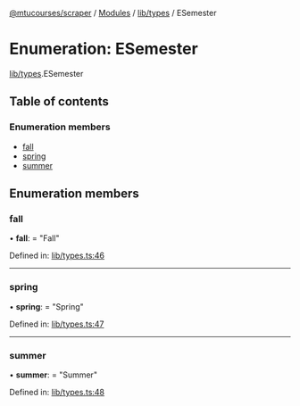 [@mtucourses/scraper](../../README.md) / [Modules](../../modules.md) / [lib/types](../../modules/lib_types.md) / ESemester

# Enumeration: ESemester

[lib/types](../../modules/lib_types.md).ESemester

## Table of contents

### Enumeration members

- [fall](types.esemester.md#fall)
- [spring](types.esemester.md#spring)
- [summer](types.esemester.md#summer)

## Enumeration members

### fall

• **fall**: = "Fall"

Defined in: [lib/types.ts:46](https://github.com/Michigan-Tech-Courses/scrapper/blob/f3d8175/src/lib/types.ts#L46)

___

### spring

• **spring**: = "Spring"

Defined in: [lib/types.ts:47](https://github.com/Michigan-Tech-Courses/scrapper/blob/f3d8175/src/lib/types.ts#L47)

___

### summer

• **summer**: = "Summer"

Defined in: [lib/types.ts:48](https://github.com/Michigan-Tech-Courses/scrapper/blob/f3d8175/src/lib/types.ts#L48)
